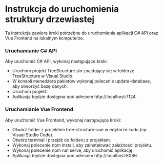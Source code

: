 <h1>Instrukcja do uruchomienia struktury drzewiastej</h1>

Ta instrukcja zawiera kroki potrzebne do uruchomienia aplikacji C# API oraz Vue Frontend na lokalnym komputerze.

<b><h3>Uruchamianie C# API</h3></b>
<p>
Aby uruchomić C# API, wykonaj następujące kroki:
<ul>
<li>Uruchom projekt TreeStructure.sln znajdujący się w folderze TreeStructure w Visual Studio.</li>
<li>W konsoli menedżera pakietów wykonaj polecenie update-database, aby utworzyć bazę danych.</li>
<li>Uruchom projekt.</li>
<li>Aplikacja będzie dostępna pod adresem http://localhost:7124.</li>
</ul>

<b><h3>Uruchamianie Vue Frontend</h3></b>
<p>
Aby uruchomić Vue Frontend, wykonaj następujące kroki:
<ul>
<li>Otwórz folder z projektem tree-structure-vue w edytorze kodu (np. Visual Studio Code).</li>
<li>Otwórz terminal i przejdź do folderu z projektem.</li>
<li>Wykonaj polecenie npm install, aby zainstalować zależności projektu.</li>
<li>Wykonaj polecenie npm run serve, aby uruchomić aplikację.</li>
<li>Aplikacja będzie dostępna pod adresem http://localhost:8086.</li>
</ul>
